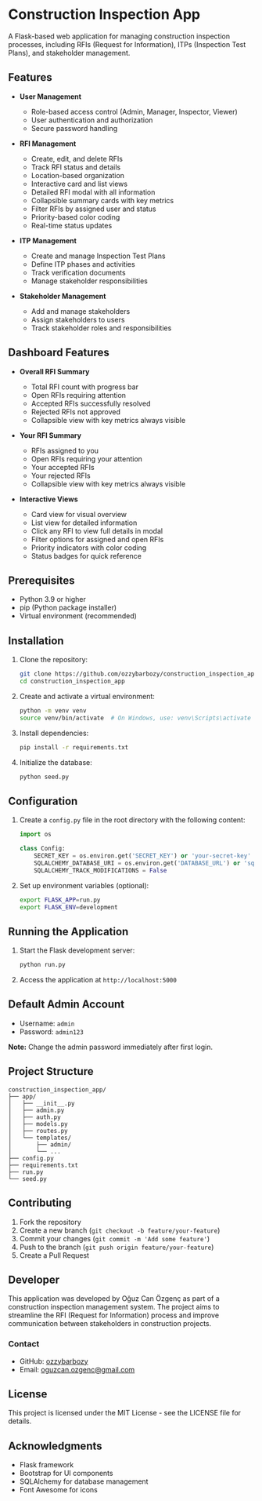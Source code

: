 # Construction Inspection App

A Flask-based web application for managing construction inspection processes, including RFIs (Request for Information), ITPs (Inspection Test Plans), and stakeholder management.

## Features

- **User Management**
  - Role-based access control (Admin, Manager, Inspector, Viewer)
  - User authentication and authorization
  - Secure password handling

- **RFI Management**
  - Create, edit, and delete RFIs
  - Track RFI status and details
  - Location-based organization
  - Interactive card and list views
  - Detailed RFI modal with all information
  - Collapsible summary cards with key metrics
  - Filter RFIs by assigned user and status
  - Priority-based color coding
  - Real-time status updates

- **ITP Management**
  - Create and manage Inspection Test Plans
  - Define ITP phases and activities
  - Track verification documents
  - Manage stakeholder responsibilities

- **Stakeholder Management**
  - Add and manage stakeholders
  - Assign stakeholders to users
  - Track stakeholder roles and responsibilities

## Dashboard Features

- **Overall RFI Summary**
  - Total RFI count with progress bar
  - Open RFIs requiring attention
  - Accepted RFIs successfully resolved
  - Rejected RFIs not approved
  - Collapsible view with key metrics always visible

- **Your RFI Summary**
  - RFIs assigned to you
  - Open RFIs requiring your attention
  - Your accepted RFIs
  - Your rejected RFIs
  - Collapsible view with key metrics always visible

- **Interactive Views**
  - Card view for visual overview
  - List view for detailed information
  - Click any RFI to view full details in modal
  - Filter options for assigned and open RFIs
  - Priority indicators with color coding
  - Status badges for quick reference

## Prerequisites

- Python 3.9 or higher
- pip (Python package installer)
- Virtual environment (recommended)

## Installation

1. Clone the repository:
   ```bash
   git clone https://github.com/ozzybarbozy/construction_inspection_app.git
   cd construction_inspection_app
   ```

2. Create and activate a virtual environment:
   ```bash
   python -m venv venv
   source venv/bin/activate  # On Windows, use: venv\Scripts\activate
   ```

3. Install dependencies:
   ```bash
   pip install -r requirements.txt
   ```

4. Initialize the database:
   ```bash
   python seed.py
   ```

## Configuration

1. Create a `config.py` file in the root directory with the following content:
   ```python
   import os

   class Config:
       SECRET_KEY = os.environ.get('SECRET_KEY') or 'your-secret-key'
       SQLALCHEMY_DATABASE_URI = os.environ.get('DATABASE_URL') or 'sqlite:///app.db'
       SQLALCHEMY_TRACK_MODIFICATIONS = False
   ```

2. Set up environment variables (optional):
   ```bash
   export FLASK_APP=run.py
   export FLASK_ENV=development
   ```

## Running the Application

1. Start the Flask development server:
   ```bash
   python run.py
   ```

2. Access the application at `http://localhost:5000`

## Default Admin Account

- Username: `admin`
- Password: `admin123`

**Note:** Change the admin password immediately after first login.

## Project Structure

```
construction_inspection_app/
├── app/
│   ├── __init__.py
│   ├── admin.py
│   ├── auth.py
│   ├── models.py
│   ├── routes.py
│   └── templates/
│       ├── admin/
│       └── ...
├── config.py
├── requirements.txt
├── run.py
└── seed.py
```

## Contributing

1. Fork the repository
2. Create a new branch (`git checkout -b feature/your-feature`)
3. Commit your changes (`git commit -m 'Add some feature'`)
4. Push to the branch (`git push origin feature/your-feature`)
5. Create a Pull Request

## Developer

This application was developed by Oğuz Can Özgenç as part of a construction inspection management system. The project aims to streamline the RFI (Request for Information) process and improve communication between stakeholders in construction projects.

### Contact

- GitHub: [ozzybarbozy](https://github.com/ozzybarbozy)
- Email: [oguzcan.ozgenc@gmail.com](mailto:oguzcan.ozgenc@gmail.com)

## License

This project is licensed under the MIT License - see the LICENSE file for details.

## Acknowledgments

- Flask framework
- Bootstrap for UI components
- SQLAlchemy for database management
- Font Awesome for icons 